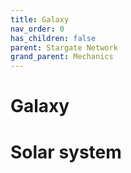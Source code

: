 ```yaml
---
title: Galaxy
nav_order: 0
has_children: false
parent: Stargate Network
grand_parent: Mechanics
---
```


# Galaxy

# Solar system
